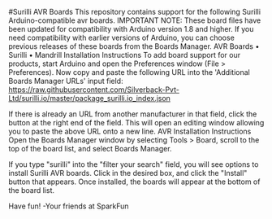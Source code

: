 #Surilli AVR Boards
This repository contains support for the following Surilli Arduino-compatible avr boards.
IMPORTANT NOTE: These board files have been updated for compatibility with Arduino version 1.8 and higher. If you need compatibility with earlier versions of Arduino, you can choose previous releases of these boards from the Boards Manager.
AVR Boards
•	Surilli
•	Mandrill
Installation Instructions
To add board support for our products, start Arduino and open the Preferences window (File > Preferences). Now copy and paste the following URL into the 'Additional Boards Manager URLs' input field:
https://raw.githubusercontent.com/Silverback-Pvt-Ltd/surilli.io/master/package_surilli.io_index.json

 
If there is already an URL from another manufacturer in that field, click the button at the right end of the field. This will open an editing window allowing you to paste the above URL onto a new line.
AVR Installation Instructions
Open the Boards Manager window by selecting Tools > Board, scroll to the top of the board list, and select Boards Manager.
 
If you type "surilli" into the "filter your search" field, you will see options to install Surilli AVR boards. Click in the desired box, and click the "Install" button that appears. Once installed, the boards will appear at the bottom of the board list.
 
Have fun!
-Your friends at SparkFun

